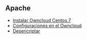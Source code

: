 ## Apache


* [Instalar Owncloud Centos 7](guia/InstallConfigure.rst)
* [Configuraciones en el Owncloud](guia/Configuraciones.rst)
* [Desencriptar](guia/desencriptar.rst)



